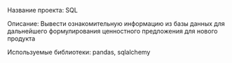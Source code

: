 Название проекта: SQL

Описание: Вывести ознакомительную информацию из базы данных для дальнейшего формулирования ценностного предложения для нового продукта

Используемые библиотеки: pandas, sqlalchemy
